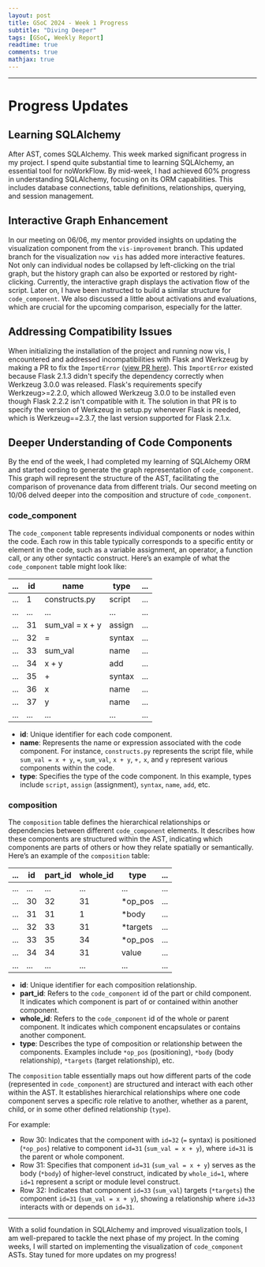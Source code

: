 ```yaml
---
layout: post
title: GSoC 2024 - Week 1 Progress
subtitle: "Diving Deeper"
tags: [GSoC, Weekly Report]
readtime: true
comments: true
mathjax: true
---
```



---

# Progress Updates

## Learning SQLAlchemy

After AST, comes SQLAlchemy. This week marked significant progress in my project. I spend quite substantial time to learning SQLAlchemy, an essential tool for noWorkFlow. By mid-week, I had achieved 60% progress in understanding SQLAlchemy, focusing on its ORM capabilities. This includes database connections, table definitions, relationships, querying, and session management.

## Interactive Graph Enhancement

In our meeting on 06/06, my mentor provided insights on updating the visualization component from the `vis-improvement` branch. This updated branch for the visualization `now vis` has added more interactive features. Not only can individual nodes be collapsed by left-clicking on the trial graph, but the history graph can also be exported or restored by right-clicking. Currently, the interactive graph displays the activation flow of the script. Later on, I have been instructed to build a similar structure for `code_component`. We also discussed a little about activations and evaluations, which are crucial for the upcoming comparison, especially for the latter.

## Addressing Compatibility Issues

When initializing the installation of the project and running now vis, I encountered and addressed incompatibilities with Flask and Werkzeug by making a PR to fix the `ImportError` ([view PR here](https://github.com/your-repo/noWorkFlow/pull/123)). This `ImportError` existed because Flask 2.1.3 didn't specify the dependency correctly when Werkzeug 3.0.0 was released. Flask's requirements specify Werkzeug>=2.2.0, which allowed Werkzeug 3.0.0 to be installed even though Flask 2.2.2 isn't compatible with it. The solution in that PR is to specify the version of Werkzeug in setup.py whenever Flask is needed, which is Werkzeug==2.3.7, the last version supported for Flask 2.1.x.

## Deeper Understanding of Code Components

By the end of the week, I had completed my learning of SQLAlchemy ORM and started coding to generate the graph representation of `code_component`. This graph will represent the structure of the AST, facilitating the comparison of provenance data from different trials. Our second meeting on 10/06 delved deeper into the composition and structure of `code_component`. 

### code_component
The `code_component` table represents individual components or nodes within the code. Each row in this table typically corresponds to a specific entity or element in the code, such as a variable assignment, an operator, a function call, or any other syntactic construct. Here’s an example of what the `code_component` table might look like:

| ... | id  | name           | type    | ... |
|-----|-----|----------------|---------|-----|
| ... | 1   | constructs.py  | script  | ... |
| ... | ... | ...            | ...     | ... |
| ... | 31  | sum_val = x + y | assign  | ... |
| ... | 32  | =              | syntax  | ... |
| ... | 33  | sum_val        | name    | ... |
| ... | 34  | x + y          | add     | ... |
| ... | 35  | +              | syntax  | ... |
| ... | 36  | x              | name    | ... |
| ... | 37  | y              | name    | ... |
| ... | ... | ...            | ...     | ... |

- **id**: Unique identifier for each code component.
- **name**: Represents the name or expression associated with the code component. For instance, `constructs.py` represents the script file, while `sum_val = x + y`, `=`, `sum_val`, `x + y`, `+,` `x`, and `y` represent various components within the code.
- **type**: Specifies the type of the code component. In this example, types include `script`, `assign` (assignment), `syntax`, `name`, `add`, etc.

### composition
The `composition` table defines the hierarchical relationships or dependencies between different `code_component` elements. It describes how these components are structured within the AST, indicating which components are parts of others or how they relate spatially or semantically. Here’s an example of the `composition` table:

| ... | id  | part_id | whole_id | type     | ... |
|-----|-----|---------|----------|----------|-----|
| ... | ... | ...     | ...      | ...      | ... |
| ... | 30  | 32      | 31       | *op_pos  | ... |
| ... | 31  | 31      | 1        | *body    | ... |
| ... | 32  | 33      | 31       | *targets | ... |
| ... | 33  | 35      | 34       | *op_pos  | ... |
| ... | 34  | 34      | 31       | value    | ... |
| ... | ... | ...     | ...      | ...      | ... |

- **id**: Unique identifier for each composition relationship.
- **part_id**: Refers to the `code_component` id of the part or child component. It indicates which component is part of or contained within another component.
- **whole_id**: Refers to the `code_component` id of the whole or parent component. It indicates which component encapsulates or contains another component.
- **type**: Describes the type of composition or relationship between the components. Examples include `*op_pos` (positioning), `*body` (body relationship), `*targets` (target relationship), etc.

The `composition` table essentially maps out how different parts of the code (represented in `code_component`) are structured and interact with each other within the AST. It establishes hierarchical relationships where one code component serves a specific role relative to another, whether as a parent, child, or in some other defined relationship (`type`).

For example:
- Row 30: Indicates that the component with `id=32` (`=` syntax) is positioned (`*op_pos`) relative to component `id=31` (`sum_val = x + y`), where `id=31` is the parent or whole component.
- Row 31: Specifies that component `id=31` (`sum_val = x + y`) serves as the body (`*body`) of higher-level construct, indicated by `whole_id=1`, where `id=1` represent a script or module level construct.
- Row 32: Indicates that component `id=33` (`sum_val`) targets (`*targets`) the component `id=31` (`sum_val = x + y`), showing a relationship where `id=33` interacts with or depends on `id=31`.

---

With a solid foundation in SQLAlchemy and improved visualization tools, I am well-prepared to tackle the next phase of my project. In the coming weeks, I will started on implementing the visualization of `code_component` ASTs. Stay tuned for more updates on my progress!
